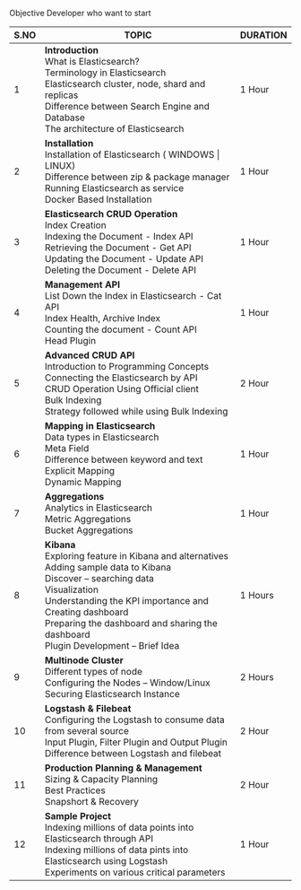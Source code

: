 Objective
Developer who want to start


| S.NO 	| TOPIC 	| DURATION 	|
|---	|---	|---	|
| 1 	| **Introduction**<br>What is Elasticsearch? <br>Terminology in Elasticsearch <br>Elasticsearch cluster, node, shard and replicas<br>Difference between Search Engine and Database<br>The architecture of Elasticsearch 	| 1 Hour 	|
| 2 	| **Installation**<br>Installation of Elasticsearch ( WINDOWS \| LINUX)<br>Difference between zip & package manager<br>Running Elasticsearch as service<br>Docker Based Installation 	| 1 Hour 	|
| 3 	| **Elasticsearch CRUD Operation**<br>Index Creation<br>Indexing the Document - Index API<br>Retrieving the Document - Get API<br>Updating the Document - Update API<br>Deleting the Document - Delete API 	| 1 Hour 	|
| 4 	| **Management API**<br>List Down the Index in Elasticsearch - Cat API<br>Index Health, Archive Index <br>Counting the document - Count API<br>Head Plugin 	| 1 Hour 	|
| 5 	| **Advanced CRUD API**<br>Introduction to Programming Concepts<br>Connecting the Elasticsearch by API<br>CRUD Operation Using Official client<br>Bulk Indexing<br>Strategy followed while using Bulk Indexing 	| 2 Hour 	|
| 6 	| **Mapping in Elasticsearch**<br>Data types in Elasticsearch<br>Meta Field<br>Difference between keyword and text<br>Explicit Mapping<br>Dynamic Mapping 	| 1 Hour 	|
| 7 	| **Aggregations**<br>Analytics in Elasticsearch<br>Metric Aggregations<br>Bucket Aggregations 	| 1 Hour 	|
| 8 	| **Kibana**<br>Exploring feature in Kibana and alternatives<br>Adding sample data to Kibana<br>Discover – searching data<br>Visualization<br>Understanding the KPI importance and Creating dashboard<br>Preparing the dashboard and sharing the dashboard<br>Plugin Development – Brief Idea 	| 1 Hours 	|
| 9 	| **Multinode Cluster**<br>Different types of node<br>Configuring the Nodes – Window/Linux<br>Securing Elasticsearch Instance 	| 2 Hours 	|
| 10 	| **Logstash & Filebeat**<br>Configuring the Logstash to consume data from several source<br>Input Plugin, Filter Plugin and Output Plugin<br>Difference between Logstash and filebeat 	| 2 Hour 	|
| 11 	| **Production Planning & Management**<br>Sizing & Capacity Planning<br>Best Practices <br>Snapshort & Recovery 	| 2 Hour 	|
| 12 	| **Sample Project**<br>Indexing millions of data points into Elasticsearch through API<br>Indexing millions of data pints into Elasticsearch using Logstash<br>Experiments on various critical parameters  	| 1 Hour 	|
